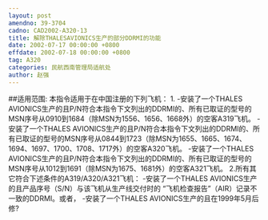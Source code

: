 ```yaml
---
layout: post
amendno: 39-3704
cadno: CAD2002-A320-13
title: 解除THALESAVIONICS生产的部分DDRMI的功能
date: 2002-07-17 00:00:00 +0800
effdate: 2002-07-18 00:00:00 +0800
tag: A320
categories: 民航西南管理局适航处
author: 赵强
---
```


##适用范围:
本指令适用于在中国注册的下列飞机：
1.
-安装了一个THALES AVIONICS生产的且P/N符合本指令下文列出的DDRMI的、所有已取证的型号的MSN序号从0910到1684（除MSN为1556、1656、1668外）的空客A319飞机。
-安装了一个THALES AVIONICS生产的且P/N符合本指令下文列出的DDRMI的、所有已取证的型号的MSN序号从0844到1723（除MSN为1655、1665、1674、1694、1697、1700、1708、1717外）的空客A320飞机。
-安装了一个THALES AVIONICS生产的且P/N符合本指令下文列出的DDRMI的、所有已取证的型号的MSN序号从1012到1691（除MSN为1675、1681外）的空客A321飞机。
2.所有其它符合下述条件的A319/A320/A321飞机：
-安装了一个THALES AVIONICS生产的且产品序号（S/N）与该飞机从生产线交付时的 “飞机检查报告”（AIR）记录不一致的DDRMI。或者，
-安装了一个THALES AVIONICS生产的且在1999年5月后修?

